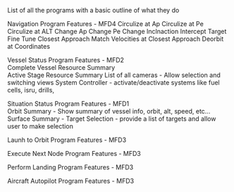 List of all the programs with a basic outline of what they do
		
Navigation Program Features - MFD4
	Circulize at Ap
	Circulize at Pe
	Circulize at ALT
	Change Ap
	Change Pe
	Change Inclnaction 
	Intercept Target
	Fine Tune Closest Approach 
	Match Velocities at Closest Approach
	Deorbit at Coordinates
	
Vessel Status Program Features	- MFD2	
	Complete Vessel Resource Summary 	
	Active Stage Resource Summary
	List of all cameras - Allow selection and switching views
	System Controller - activate/deactivate systems like fuel cells, isru, drills, 
		
Situation Status Program Features - MFD1		
	Orbit Summary - Show summary of vessel info, orbit, alt, speed, etc...
	Surface Summary - 
	Target Selection - provide a list of targets and allow user to make selection
	
	
Launh to Orbit Program Features - MFD3


Execute Next Node Program Features - MFD3


Perform Landing Program Features - MFD3


Aircraft Autopilot Program Features - MFD3


